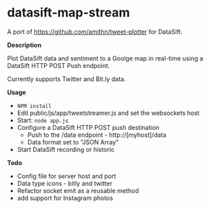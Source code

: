 datasift-map-stream
===================

A port of https://github.com/amithn/tweet-plotter for DataSift.
	

**Description**

Plot DataSift data and sentiment to a Goolge map in real-time using a DataSift HTTP POST Push endpoint.

Currently supports Twitter and Bit.ly data.


**Usage**
 * ```NPM install```
 * Edit public/js/app/tweetstreamer.js and set the websockets host
 * Start: ```node app.js```
 * Configure a DataSift HTTP POST push destination
   * Push to the /data endpoint - http://[myhost]/data
   * Data format set to "JSON Array"
 * Start DataSift recording or historic
	
	
**Todo**
*  Config file for server host and port
*  Data type icons - bitly and twitter
*  Refactor socket emit as a reusable method
*  add support for Instagram photos
	
